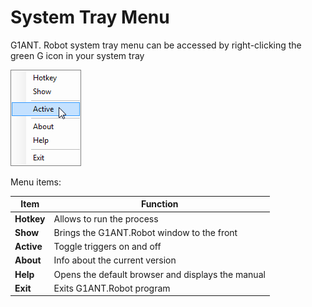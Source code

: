 # System Tray Menu

G1ANT. Robot system tray menu can be accessed by right-clicking the green G icon in your system tray

![](https://github.com/G1ANT-Robot/G1ANT.Manual/raw/develop/-assets/tray.png)

Menu items:

| Item       | Function                                          |
| ---------- | ------------------------------------------------- |
| **Hotkey** | Allows to run the process                         |
| **Show**   | Brings the G1ANT.Robot window to the front        |
| **Active** | Toggle triggers on and off                        |
| **About**  | Info about the current version                    |
| **Help**   | Opens the default browser and displays the manual |
| **Exit**   | Exits G1ANT.Robot program                         |